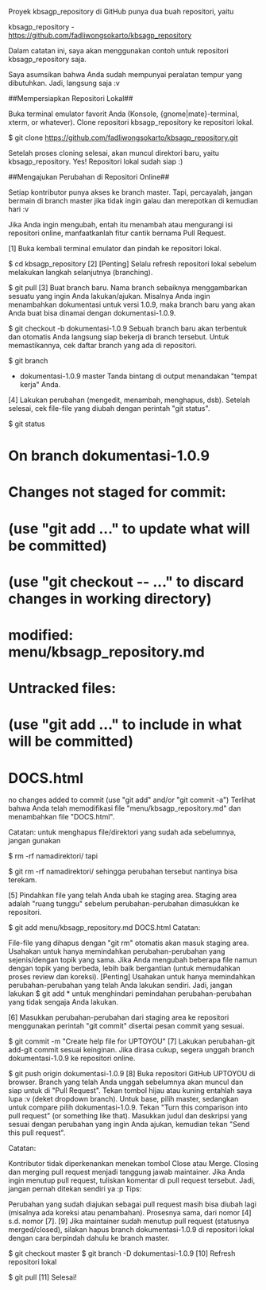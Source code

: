 Proyek kbsagp_repository di GitHub punya dua buah repositori, yaitu

kbsagp_repository - https://github.com/fadliwongsokarto/kbsagp_repository

Dalam catatan ini, saya akan menggunakan contoh untuk repositori kbsagp_repository saja.

Saya asumsikan bahwa Anda sudah mempunyai peralatan tempur yang dibutuhkan. Jadi, langsung saja :v

##Mempersiapkan Repositori Lokal##

Buka terminal emulator favorit Anda (Konsole, {gnome|mate}-terminal, xterm, or whatever).
Clone repositori kbsagp_repository ke repositori lokal.

$ git clone https://github.com/fadliwongsokarto/kbsagp_repository.git

Setelah proses cloning selesai, akan muncul direktori baru, yaitu kbsagp_repository.
Yes! Repositori lokal sudah siap :)

##Mengajukan Perubahan di Repositori Online##

Setiap kontributor punya akses ke branch master. Tapi, percayalah, jangan bermain di branch master jika tidak ingin galau dan merepotkan di kemudian hari :v

Jika Anda ingin mengubah, entah itu menambah atau mengurangi isi repositori online, manfaatkanlah fitur cantik bernama Pull Request.

[1] Buka kembali terminal emulator dan pindah ke repositori lokal.

$ cd kbsagp_repository
[2] [Penting] Selalu refresh repositori lokal sebelum melakukan langkah selanjutnya (branching).

$ git pull
[3] Buat branch baru. Nama branch sebaiknya menggambarkan sesuatu yang ingin Anda lakukan/ajukan. Misalnya Anda ingin menambahkan dokumentasi untuk versi 1.0.9, maka branch baru yang akan Anda buat bisa dinamai dengan dokumentasi-1.0.9.

$ git checkout -b dokumentasi-1.0.9
Sebuah branch baru akan terbentuk dan otomatis Anda langsung siap bekerja di branch tersebut. Untuk memastikannya, cek daftar branch yang ada di repositori.

$ git branch
* dokumentasi-1.0.9
  master
Tanda bintang di output menandakan "tempat kerja" Anda.

[4] Lakukan perubahan (mengedit, menambah, menghapus, dsb). Setelah selesai, cek file-file yang diubah dengan perintah "git status".

$ git status
# On branch dokumentasi-1.0.9
# Changes not staged for commit:
#   (use "git add ..." to update what will be committed)
#   (use "git checkout -- ..." to discard changes in working directory)
#
#    modified:   menu/kbsagp_repository.md
#
# Untracked files:
#   (use "git add ..." to include in what will be committed)
#
#    DOCS.html
no changes added to commit (use "git add" and/or "git commit -a")
Terlihat bahwa Anda telah memodifikasi file "menu/kbsagp_repository.md" dan menambahkan file "DOCS.html".

Catatan: untuk menghapus file/direktori yang sudah ada sebelumnya, jangan gunakan

$ rm -rf namadirektori/
tapi

$ git rm -rf namadirektori/
sehingga perubahan tersebut nantinya bisa terekam.

[5] Pindahkan file yang telah Anda ubah ke staging area. Staging area adalah "ruang tunggu" sebelum perubahan-perubahan dimasukkan ke repositori.

$ git add menu/kbsagp_repository.md DOCS.html
Catatan:

File-file yang dihapus dengan "git rm" otomatis akan masuk staging area.
Usahakan untuk hanya memindahkan perubahan-perubahan yang sejenis/dengan topik yang sama. Jika Anda mengubah beberapa file namun dengan topik yang berbeda, lebih baik bergantian (untuk memudahkan proses review dan koreksi).
[Penting] Usahakan untuk hanya memindahkan perubahan-perubahan yang telah Anda lakukan sendiri. Jadi, jangan lakukan
$ git add *
untuk menghindari pemindahan perubahan-perubahan yang tidak sengaja Anda lakukan.

[6] Masukkan perubahan-perubahan dari staging area ke repositori menggunakan perintah "git commit" disertai pesan commit yang sesuai.

$ git commit -m "Create help file for UPTOYOU"
[7] Lakukan perubahan-git add-git commit sesuai keinginan. Jika dirasa cukup, segera unggah branch dokumentasi-1.0.9 ke repositori online.

$ git push origin dokumentasi-1.0.9
[8] Buka repositori GitHub UPTOYOU di browser. Branch yang telah Anda unggah sebelumnya akan muncul dan siap untuk di "Pull Request". Tekan tombol hijau atau kuning entahlah saya lupa :v (deket dropdown branch). Untuk base, pilih master, sedangkan untuk compare pilih dokumentasi-1.0.9. Tekan "Turn this comparison into pull request" (or something like that). Masukkan judul dan deskripsi yang sesuai dengan perubahan yang ingin Anda ajukan, kemudian tekan "Send this pull request".

Catatan:

Kontributor tidak diperkenankan menekan tombol Close atau Merge. Closing dan merging pull request menjadi tanggung jawab maintainer. Jika Anda ingin menutup pull request, tuliskan komentar di pull request tersebut. Jadi, jangan pernah ditekan sendiri ya :p
Tips:

Perubahan yang sudah diajukan sebagai pull request masih bisa diubah lagi (misalnya ada koreksi atau penambahan). Prosesnya sama, dari nomor [4] s.d. nomor [7].
[9] Jika maintainer sudah menutup pull request (statusnya merged/closed), silakan hapus branch dokumentasi-1.0.9 di repositori lokal dengan cara berpindah dahulu ke branch master.

$ git checkout master
$ git branch -D dokumentasi-1.0.9
[10] Refresh repositori lokal

$ git pull
[11] Selesai!
